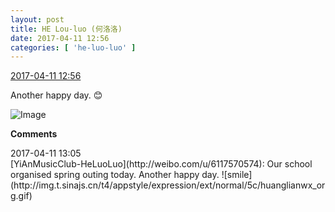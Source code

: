 ```yaml
---
layout: post
title: HE Lou-luo (何洛洛)
date: 2017-04-11 12:56
categories: [ 'he-luo-luo' ]
---
```


<div class="weibo-info">
  <a href="http://weibo.com/6117570574/EE00otZ6O">2017-04-11 12:56</a>
</div>

Another happy day. :blush:

<!-- more -->

![Image](https://wx4.sinaimg.cn/mw690/006G0Hz8ly1feinetd95vj30qo0qowny.jpg)

**Comments**

<div class="weibo-info">2017-04-11 13:05</div>
[YiAnMusicClub-HeLuoLuo](http://weibo.com/u/6117570574): Our school organised spring outing today. Another happy day. ![smile](http://img.t.sinajs.cn/t4/appstyle/expression/ext/normal/5c/huanglianwx_org.gif)
